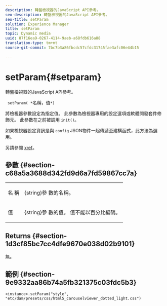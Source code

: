 ```yaml
---
description: 轉盤檢視器的JavaScript API參考。
seo-description: 轉盤檢視器的JavaScript API參考。
seo-title: setParam
solution: Experience Manager
title: setParam
topic: Dynamic media
uuid: 87f16ea9-0267-4114-9aeb-a68fdb616a88
translation-type: tm+mt
source-git-commit: 7bc7b3a86fbcdc57cfdc31745fae3afc06e44b15

---
```



# setParam{#setparam}

轉盤檢視器的JavaScript API參考。

` setParam( *`名稱，值`*)`

將檢視器參數設定為指定值。 此參數為檢視器專用的設定選項或軟體開發套件修飾元。 此參數在之前被調用 `init()`。

如果檢視器設定資訊是與 `config` JSON物件一起傳遞至建構函式，此方法為選用。

另請參閱 [xref](../../../c-html5-aem-asset-viewers/c-html5-aem-carousel/c-html5-aem-carousel-javascriptapiref/r-html5-aem-carousel-javascriptapiref-init.md)。

## 參數 {#section-c68a5a3688d342fd9d6a7fd59867cc7a}

<table id="table_896DFF34A68A403DB93A6D597461A573"> 
 <tbody> 
  <tr> 
   <td colname="col1"> <p> <span class="codeph"> 名 <span class="varname"> 稱 </span></span> </p> </td> 
   <td colname="col2"> <p> <span class="codeph"> {string}參 </span> 數的名稱。 </p> </td> 
  </tr> 
  <tr> 
   <td colname="col1"> <p> <span class="codeph"> 值 <span class="varname"></span></span> </p> </td> 
   <td colname="col2"> <p> <span class="codeph"> {string}參 </span> 數的值。 值不能以百分比編碼。 </p> </td> 
  </tr> 
 </tbody> 
</table>

## Returns {#section-1d3cf85bc7cc4dfe9670e038d02b9101}

無。

## 範例 {#section-9e9332aa86b74a5fb321375c03fdc5b3}

```
<instance>.setParam("style", "etc/dam/presets/css/html5_carouselviewer_dotted_light.css")
```

